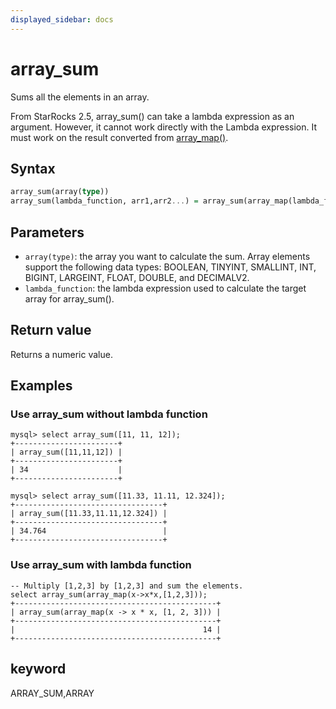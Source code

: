 ```yaml
---
displayed_sidebar: docs
---
```


# array_sum

Sums all the elements in an array.

From StarRocks 2.5, array_sum() can take a lambda expression as an argument. However, it cannot work directly with the Lambda expression. It must work on the result converted from [array_map()](./array_map.md).

## Syntax

```Haskell
array_sum(array(type))
array_sum(lambda_function, arr1,arr2...) = array_sum(array_map(lambda_function, arr1,arr2...))
```

## Parameters

- `array(type)`: the array you want to calculate the sum. Array elements support the following data types: BOOLEAN, TINYINT, SMALLINT, INT, BIGINT, LARGEINT, FLOAT, DOUBLE, and DECIMALV2.
- `lambda_function`: the lambda expression used to calculate the target array for array_sum().

## Return value

Returns a numeric value.

## Examples

### Use array_sum without lambda function

```plain text
mysql> select array_sum([11, 11, 12]);
+-----------------------+
| array_sum([11,11,12]) |
+-----------------------+
| 34                    |
+-----------------------+

mysql> select array_sum([11.33, 11.11, 12.324]);
+---------------------------------+
| array_sum([11.33,11.11,12.324]) |
+---------------------------------+
| 34.764                          |
+---------------------------------+
```

### Use array_sum with lambda function

```plain text
-- Multiply [1,2,3] by [1,2,3] and sum the elements.
select array_sum(array_map(x->x*x,[1,2,3]));
+---------------------------------------------+
| array_sum(array_map(x -> x * x, [1, 2, 3])) |
+---------------------------------------------+
|                                          14 |
+---------------------------------------------+
```

## keyword

ARRAY_SUM,ARRAY
